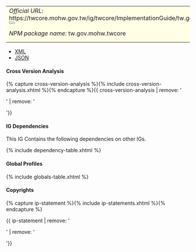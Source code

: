 <table class="grid rwd-table" style="background-color: #ffffe6;width: 100%;">
    <tbody>
    <tr>
      <td colspan="4"><i>Official URL</i>: <span class="copy-text">https://twcore.mohw.gov.tw/ig/twcore/ImplementationGuide/tw.gov.mohw.twcore<button title="" class="btn-copy" data-clipboard-text="https://twcore.mohw.gov.tw/ig/twcore/ImplementationGuide/tw.gov.mohw.twcore" data-original-title="複製URL"></button></span></td>
      <td><i>Version</i>:<span class="copy-text">0.3.3 <button title="" class="btn-copy" data-clipboard-text="https://twcore.mohw.gov.tw/ig/twcore/ImplementationGuide/tw.gov.mohw.twcore|0.3.3" data-original-title="複製含版本資訊的URL"></button></span></td>
    </tr>
    <tr>
      <td colspan="4"><i>NPM package name</i>: tw.gov.mohw.twcore</td>
      <td><i>Computable Name</i>: <span style="font-family: monospace;">TWCore</span></td>
    </tr>
  </tbody>
</table>

- [XML](ImplementationGuide-tw.gov.mohw.twcore.xml)
- [JSON](ImplementationGuide-tw.gov.mohw.twcore.json)

#### Cross Version Analysis

{% capture cross-version-analysis %}{% include cross-version-analysis.xhtml %}{% endcapture %}{{ cross-version-analysis | remove: '<p>' | remove: '</p>'}}

#### IG Dependencies

This IG Contains the following dependencies on other IGs.

{% include dependency-table.xhtml %}

#### Global Profiles

{% include globals-table.xhtml %}

#### Copyrights

{% capture ip-statement %}{% include ip-statements.xhtml %}{% endcapture %}

{{ ip-statement | remove: '<p>' | remove: '</p>'}}